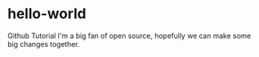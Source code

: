 # hello-world
Github Tutorial
I'm a big fan of open source, hopefully we can make some big changes together.
